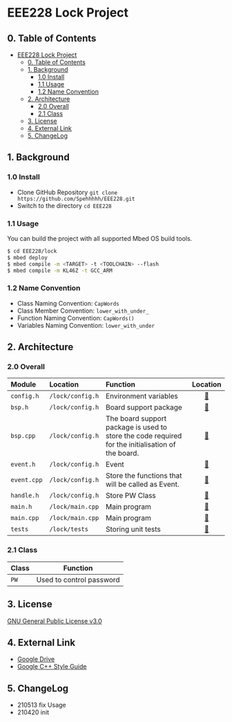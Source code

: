 # EEE228 Lock Project

## 0. Table of Contents

- [EEE228 Lock Project](#eee228-lock-project)
  - [0. Table of Contents](#0-table-of-contents)
  - [1. Background](#1-background)
    - [1.0 Install](#10-install)
    - [1.1 Usage](#11-usage)
    - [1.2 Name Convention](#12-name-convention)
  - [2. Architecture](#2-architecture)
    - [2.0 Overall](#20-overall)
    - [2.1 Class](#21-class)
  - [3. License](#3-license)
  - [4. External Link](#4-external-link)
  - [5. ChangeLog](#5-changelog)

## 1. Background

### 1.0 Install

- Clone GitHub Repository `git clone https://github.com/Spehhhhh/EEE228.git`
- Switch to the directory `cd EEE228`

### 1.1 Usage

You can build the project with all supported Mbed OS build tools.

```bash
$ cd EEE228/lock
$ mbed deploy
$ mbed compile -m <TARGET> -t <TOOLCHAIN> --flash
$ mbed compile -m KL46Z -t GCC_ARM
```

### 1.2 Name Convention

- Class Naming Convention: `CapWords`
- Class Member Convention: `lower_with_under_`
- Function Naming Convention: `CapWords()`
- Variables Naming Convention: `lower_with_under`

## 2. Architecture

### 2.0 Overall

| Module | Location | Function | Location |
|:---|:---|:---|:---:|
| `config.h` | `/lock/config.h` | Environment variables | [🔗](/lock/config.h) |
| `bsp.h` | `/lock/config.h` | Board support package | [🔗](/lock/bsp.h) |
| `bsp.cpp` | `/lock/config.h` | The board support package is used to store the code required for the initialisation of the board. | [🔗](/lock/bsp.cpp) |
| `event.h` | `/lock/config.h` | Event | [🔗](/lock/event.h) |
| `event.cpp` | `/lock/config.h` | Store the functions that will be called as Event. | [🔗](/lock/event.cpp) |
| `handle.h` | `/lock/config.h` | Store PW Class | [🔗](/lock/handle.h) |
| `main.h` | `/lock/main.cpp` | Main program | [🔗](/lock/main.) |
| `main.cpp` | `/lock/main.cpp` | Main program | [🔗](/lock/main.cpp) |
| `tests` | `/lock/tests` | Storing unit tests | [🔗](/lock/tests) |

### 2.1 Class

| Class | Function |
|---|---|
| `PW` | Used to control password |

## 3. License

[GNU General Public License v3.0](LICENSE)

## 4. External Link

- [Google Drive](https://drive.google.com/drive/u/2/folders/0AOCpiZtM2Mc6Uk9PVA)
- [Google C++ Style Guide](https://google.github.io/styleguide/cppguide.html)

## 5. ChangeLog

- 210513 fix Usage
- 210420 init
